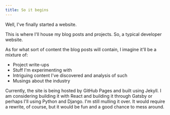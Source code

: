 ```yaml
---
title: So it begins
---
```


Well, I've finally started a website. 
<!--more-->
This is where I'll house my blog posts and projects. So, a typical developer website.

As for what sort of content the blog posts will contain, I imagine it'll be a mixture of:
* Project write-ups
* Stuff I'm experimenting with
* Intriguing content I've discovered and analysis of such
* Musings about the industry

Currently, the site is being hosted by GitHub Pages and built using Jekyll. I am considering building it with React and building it through Gatsby or perhaps I'll using Python and Django. I'm still mulling it over. It would require a rewrite, of course, but it would be fun and a good chance to mess around.